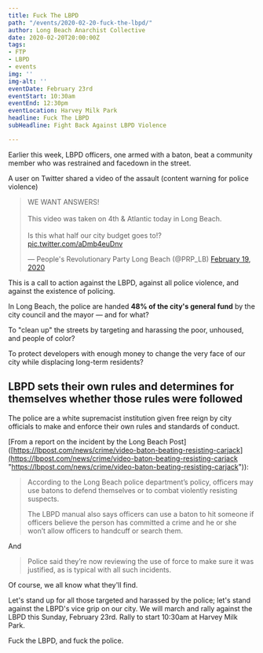 ```yaml
---
title: Fuck The LBPD
path: "/events/2020-02-20-fuck-the-lbpd/"
author: Long Beach Anarchist Collective
date: 2020-02-20T20:00:00Z
tags:
- FTP
- LBPD
- events
img: ''
img-alt: ''
eventDate: February 23rd
eventStart: 10:30am
eventEnd: 12:30pm
eventLocation: Harvey Milk Park
headline: Fuck The LBPD
subHeadline: Fight Back Against LBPD Violence

---
```

Earlier this week, LBPD officers, one armed with a baton, beat a community member who was restrained and facedown in the street.

A user on Twitter shared a video of the assault (content warning for police violence)

<blockquote class="twitter-tweet" data-lang="en"><p lang="en" dir="ltr">WE WANT ANSWERS!<br><br>This video was taken on 4th &amp; Atlantic today in Long Beach.<br><br>Is this what half our city budget goes to!? <a href="https://t.co/aDmb4euDnv">pic.twitter.com/aDmb4euDnv</a></p>&mdash; People&#39;s Revolutionary Party Long Beach (@PRP_LB) <a href="[https://twitter.com/PRP_LB/status/1229954805952466944?ref_src=twsrc%5Etfw](https://twitter.com/PRP_LB/status/1229954805952466944?ref_src=twsrc%5Etfw "https://twitter.com/PRP_LB/status/1229954805952466944?ref_src=twsrc%5Etfw")">February 19, 2020</a></blockquote>

<script async src="[https://platform.twitter.com/widgets.js](https://twitter.com/PRP_LB/status/1229954805952466944?ref_src=twsrc%5Etfw "https://twitter.com/PRP_LB/status/1229954805952466944?ref_src=twsrc%5Etfw")" charset="utf-8"></script>

This is a call to action against the LBPD, against all police violence, and against the existence of policing.

In Long Beach, the police are handed **48% of the city's general fund** by the city council and the mayor &mdash; and for what?

To "clean up" the streets by targeting and harassing the poor, unhoused, and people of color?

To protect developers with enough money to change the very face of our city while displacing long-term residents?

## LBPD sets their own rules and determines for themselves whether those rules were followed

The police are a white supremacist institution given free reign by city officials to make and enforce their own rules and standards of conduct.

\[From a report on the incident by the Long Beach Post\]([https://lbpost.com/news/crime/video-baton-beating-resisting-carjack](https://lbpost.com/news/crime/video-baton-beating-resisting-carjack "https://lbpost.com/news/crime/video-baton-beating-resisting-carjack")):

> According to the Long Beach police department’s policy, officers may use batons to defend themselves or to combat violently resisting suspects.
>
> The LBPD manual also says officers can use a baton to hit someone if officers believe the person has committed a crime and he or she won’t allow officers to handcuff or search them.

And

> Police said they’re now reviewing the use of force to make sure it was justified, as is typical with all such incidents.

Of course, we all know what they'll find.

Let's stand up for all those targeted and harassed by the police; let's stand against the LBPD's vice grip on our city. We will march and rally against the LBPD this Sunday, February 23rd. Rally to start 10:30am at Harvey Milk Park.

Fuck the LBPD, and fuck the police.